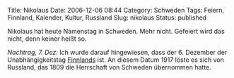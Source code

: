 Title: Nikolaus
Date: 2006-12-06 08:44
Category: Schweden
Tags: Feiern, Finnland, Kalender, Kultur, Russland
Slug: nikolaus
Status: published

Nikolaus hat heute Namenstag in Schweden. Mehr nicht. Gefeiert wird das
nicht, denn keiner heißt so.

*Nachtrag, 7. Dez:* Ich wurde darauf hingewiesen, dass der 6. Dezember
der Unabhängigkeitstag
[Finnlands](http://de.wikipedia.org/wiki/Finnland) ist. An diesem Datum
1917 löste es sich von Russland, das 1809 die Herrschaft von Schweden
übernommen hatte.

